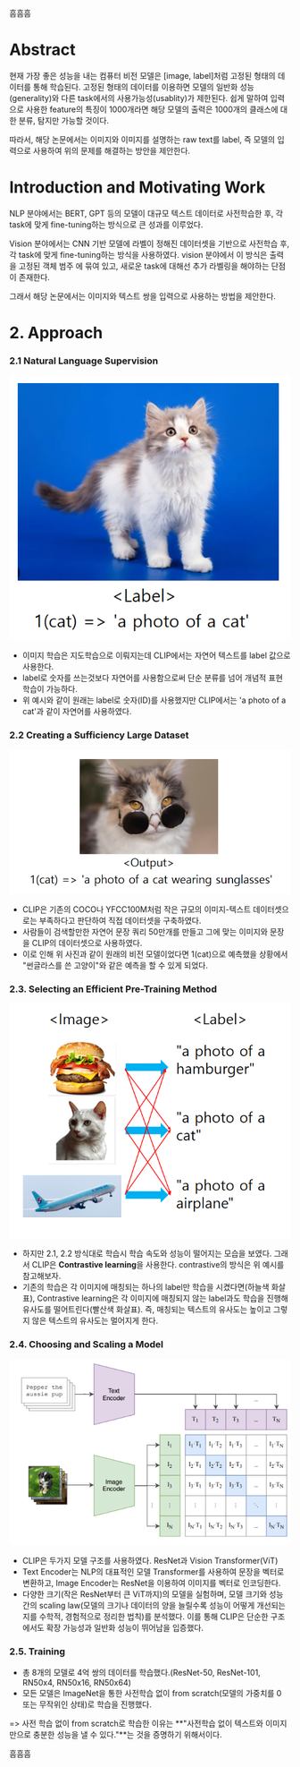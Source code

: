흠흠흠

# Abstract

현재 가장 좋은 성능을 내는 컴퓨터 비전 모델은 [image, label]처럼 고정된 형태의 데이터를 통해 학습된다. 고정된 형태의 데이터를 이용하면 모델의 일반화 성능(generality)와 다른 task에서의 사용가능성(usablity)가 제한된다. 쉽게 말하여 입력으로 사용한 feature의 특징이 1000개라면 해당 모델의 출력은 1000개의 클래스에 대한 분류, 탐지만 가능할 것이다.

따라서, 해당 논문에서는 이미지와 이미지를 설명하는 raw text를 label, 즉 모델의 입력으로 사용하여 위의 문제를 해결하는 방안을 제안한다.

# Introduction and Motivating Work

NLP 분야에서는 BERT, GPT 등의 모델이 대규모 텍스트 데이터로 사전학습한 후, 각 task에 맞게 fine-tuning하는 방식으로 큰 성과를 이루었다. 

Vision 분야에서는 CNN 기반 모델에 라벨이 정해진 데이터셋을 기반으로 사전학습 후, 각 task에 맞게 fine-tuning하는 방식을 사용하였다. vision 분야에서 이 방식은 출력을 고정된 객체 범주 에 묶여 있고, 
새로운 task에 대해선 추가 라벨링을 해야하는 단점이 존재한다.

그래서 해당 논문에서는 이미지와 텍스트 쌍을 입력으로 사용하는 방법을 제안한다.

# 2. Approach

### 2.1 Natural Language Supervision
![cat](img/cat.jpg)
 - 이미지 학습은 지도학습으로 이뤄지는데 CLIP에서는 자연어 텍스트를 label 값으로 사용한다.
 - label로 숫자를 쓰는것보다 자연어를 사용함으로써 단순 분류를 넘어 개념적 표현 학습이 가능하다.
 - 위 예시와 같이 원래는 label로 숫자(ID)를 사용했지만 CLIP에서는 'a photo of a cat'과 같이 자연어를 사용하였다.

### 2.2 Creating a Sufficiency Large Dataset
![sun_cat](img/컴퓨터비전/sun_cat.jpg)
 - CLIP은 기존의 COCO나 YFCC100M처럼 작은 규모의 이미지-텍스트 데이터셋으로는 부족하다고 판단하여 직접 데이터셋을 구축하였다.
 - 사람들이 검색할만한 자연어 문장 쿼리 50만개를 만들고 그에 맞는 이미지와 문장을 CLIP의 데이터셋으로 사용하였다.
 - 이로 인해 위 사진과 같이 원래의 비전 모델이었다면 1(cat)으로 예측했을 상황에서 "썬글라스를 쓴 고양이"와 같은 예측을 할 수 있게 되었다.

### 2.3. Selecting an Efficient Pre-Training Method
![Contrastive learning](img/컴퓨터비전/const.jpg)
 - 하지만 2.1, 2.2 방식대로 학습시 학습 속도와 성능이 떨어지는 모습을 보였다. 그래서 CLIP은 **Contrastive learning**을 사용한다. contrastive의 방식은 위 예시를 참고해보자.
 - 기존의 학습은 각 이미지에 매칭되는 하나의 label만 학습을 시켰다면(하늘색 화살표), 
Contrastive learning은 각 이미지에 매칭되지 않는 label과도 학습을 진행해 유사도를 떨어트린다(빨산색 화살표).
즉, 매칭되는 텍스트의 유사도는 높이고 그렇지 않은 텍스트의 유사도는 멀어지게 한다. 

### 2.4. Choosing and Scaling a Model
![model](img/컴퓨터비전/CLIP.jpg)
 - CLIP은 두가지 모델 구조를 사용하였다. ResNet과 Vision Transformer(ViT)
 - Text Encoder는 NLP의 대표적인 모델 Transformer를 사용하여 문장을 벡터로 변환하고, Image Encoder는 ResNet을 이용하여 이미지를 벡터로 인코딩한다. 
 - 다양한 크기(작은 ResNet부터 큰 ViT까지)의 모델을 실험하며, 모델 크기와 성능 간의 scaling law(모델의 크기나 데이터의 양을 늘릴수록 성능이 어떻게 개선되는지를 수학적, 경험적으로 정리한 법칙)를 분석했다. 이를 통해 CLIP은 단순한 구조에서도 확장 가능성과 일반화 성능이 뛰어남을 입증했다.

### 2.5. Training
 - 총 8개의 모델로 4억 쌍의 데이터를 학습했다.(ResNet-50, ResNet-101, RN50x4, RN50x16, RN50x64)
 - 모든 모델은 ImageNet을 통한 사전학습 없이 from scratch(모델의 가중치를 0 또는 무작위인 상태)로 학습을 진행했다.


=> 사전 학습 없이 from scratch로 학습한 이유는 **"사전학습 없이 텍스트와 이미지만으로 충분한 성능을 낼 수 있다."**는 것을 증명하기 위해서이다.


흠흠흠